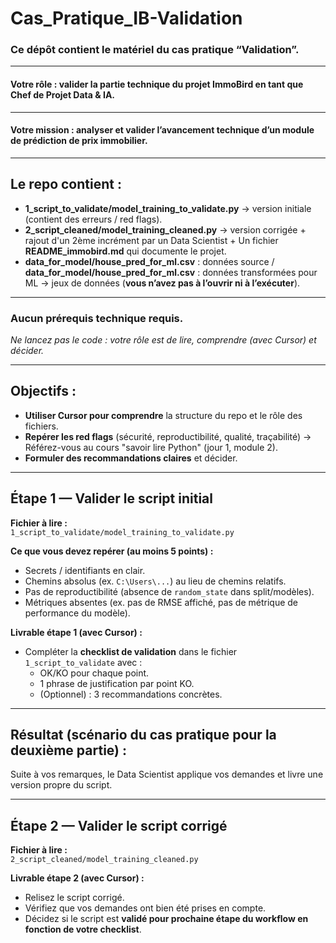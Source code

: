 # Cas_Pratique_IB-Validation  
### Ce dépôt contient le matériel du cas pratique **“Validation”**.  

---

#### Votre rôle : **valider la partie technique du projet ImmoBird en tant que Chef de Projet Data & IA.**  

---

#### Votre mission : analyser et **valider l’avancement technique** d’un module de prédiction de prix immobilier.  

---

## Le repo contient :  

- **1_script_to_validate/model_training_to_validate.py** → version initiale (contient des erreurs / red flags).  
- **2_script_cleaned/model_training_cleaned.py** → version corrigée + rajout d'un 2ème incrément par un Data Scientist + Un fichier **README_immobird.md** qui documente le projet.  
- **data_for_model/house_pred_for_ml.csv** : données source / **data_for_model/house_pred_for_ml.csv** : données transformées pour ML → jeux de données (**vous n’avez pas à l’ouvrir ni à l’exécuter**).  

---

### Aucun prérequis technique requis.  
*Ne lancez pas le code : votre rôle est de lire, comprendre (avec Cursor) et décider.*  

---

## Objectifs :  

- **Utiliser Cursor pour comprendre** la structure du repo et le rôle des fichiers.  
- **Repérer les red flags** (sécurité, reproductibilité, qualité, traçabilité) → Référez-vous au cours "savoir lire Python" (jour 1, module 2).  
- **Formuler des recommandations claires** et décider.  

---

## Étape 1 — Valider le script initial  

**Fichier à lire :**  
`1_script_to_validate/model_training_to_validate.py`  

**Ce que vous devez repérer (au moins 5 points) :**  
- Secrets / identifiants en clair.  
- Chemins absolus (ex. `C:\Users\...`) au lieu de chemins relatifs.  
- Pas de reproductibilité (absence de `random_state` dans split/modèles).  
- Métriques absentes (ex. pas de RMSE affiché, pas de métrique de performance du modèle).  

**Livrable étape 1 (avec Cursor) :**  
- Compléter la **checklist de validation** dans le fichier `1_script_to_validate` avec :  
  - OK/KO pour chaque point.  
  - 1 phrase de justification par point KO.  
  - (Optionnel) : 3 recommandations concrètes.
    
---

## Résultat (scénario du cas pratique pour la deuxième partie) :  

Suite à vos remarques, le Data Scientist applique vos demandes et livre une version propre du script.  

---

## Étape 2 — Valider le script corrigé  

**Fichier à lire :**  
`2_script_cleaned/model_training_cleaned.py`  

**Livrable étape 2 (avec Cursor) :**  
- Relisez le script corrigé.  
- Vérifiez que vos demandes ont bien été prises en compte.  
- Décidez si le script est **validé pour prochaine étape du workflow en fonction de votre checklist**.  

